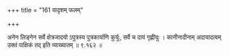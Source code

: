 +++
title = "161 यादृशम् फलम्"

+++

अनेन लिङ्गेन सर्वे क्षेत्रजादयो ऽपुत्रस्य पुत्रकार्याणि कुर्युः, सर्वे च दायं गृह्णीयुः । कानीनादीनाम् अदायादत्वम् उक्तं पाक्षिकं तद् इति व्याख्यातम् ॥ ९.१६२ ॥